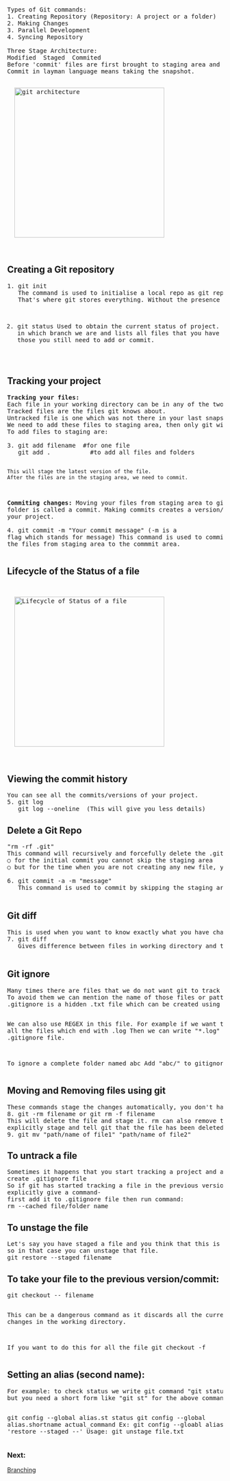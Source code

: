 <pre>
Types of Git commands:
1. Creating Repository (Repository: A project or a folder)
2. Making Changes
3. Parallel Development
4. Syncing Repository

Three Stage Architecture:
Modified  Staged  Commited
Before 'commit' files are first brought to staging area and once the commit is done it gets removed from Staging Area.
Commit in layman language means taking the snapshot.
<p>
  <img src="https://github.com/Anupriya1729/git-handbook/blob/main/images/Git%203%20stage%20architecture.png" width="350" title="git architecture">
</p>
</pre>


<h2>Creating a Git repository</h2>
<pre>
1. git init
   The command is used to initialise a local repo as git repo. This will create hidden folder called '.git'. 
   That's where git stores everything. Without the presence of .git folder the local repo is not considered as a git repo.

2. git status
   Used to obtain the current status of project. 
   It tells us in which branch we are and lists all files that you have changed or those you still need to add or commit.
</pre>

<h2>Tracking your project</h2>
<pre>
<b>Tracking your files:</b> 
Each file in your working directory can be in any of the two states: tracked or untracked.
Tracked files are the files git knows about.
Untracked file is one which was not there in your last snapshot and is not in your staging area.
We need to add these files to staging area, then only git will understand that it has to track it.
To add files to staging are:<br><br>3. git add filename  #for one file
   git add .           #to add all files and folders

    This will stage the latest version of the file.
    After the files are in the staging area, we need to commit.

<b>Commiting changes:</b>
Moving your files from staging area to git folder is called a commit.
Making commits creates a version/snapshot of your project. <br><br>4. git commit -m "Your commit message"
      (-m is a flag which stands for message)
      This command is used to commit. It moves the files from staging area to the commmit area.
</pre>
<h2>Lifecycle of the Status of a file</h2>
<pre>
<p>
  <img src="https://github.com/Anupriya1729/git-handbook/blob/main/images/Lifecycle%20of%20status%20of%20a%20file.jfif" width="350" title="Lifecycle of Status of a file">
</p>
</pre>

<h2>Viewing the commit history</h2>
<pre>
You can see all the commits/versions of your project.
5. git log    
   git log --oneline  (This will give you less details)
</pre>


<h2>Delete a Git Repo</h2>
<pre>
"rm -rf .git"
This command will recursively and forcefully delete the .git folder. Hence, all the versions/commits etc will be gone.
○ for the initial commit you cannot skip the staging area
○ but for the time when you are not creating any new file, you can skip the staging area.<br>
6. git commit -a -m "message"
   This command is used to commit by skipping the staging area.<br>
</pre>
<h2>Git diff</h2>
<pre>
This is used when you want to know exactly what you have changed instead of names of the files that are changed.
7. git diff
   Gives difference between files in working directory and the files in the staged area.
 </pre>
<h2>Git ignore</h2>
<pre>
Many times there are files that we do not want git to track some autogenerated files like logs, nodemodule files or build files etc
To avoid them we can mention the name of those files or pattern of files in <b>.gitignore</b> file
.gitignore is a hidden .txt file which can be created using the CLI command "touch .gitignore"

We can also use REGEX in this file.
For example if we want to ignore all the files which end with .log
Then we can write "*.log" in the .gitignore file.

To ignore a complete folder named abc
Add "abc/" to gitignore file.
</pre>
<h2>Moving and Removing files using git</h2>
<pre>
These commands stage the changes automatically, you don't have to stage explicitly.
8. git -rm filename or git rm -f filename
This will delete the file and stage it. rm can also remove the file but it will not stage it. We need to 
explicitly stage and tell git that the file has been deleted.
9. git mv "path/name of file1" "path/name of file2"
</pre>

<h2>To untrack a file</h2>
<pre>
Sometimes it happens that you start tracking a project and all the files and then in the later stage you 
create .gitignore file
So if git has started tracking a file in the previous versions then it will continue to do so until you 
explicitly give a command-
first add it to .gitignore file then run command:
rm --cached file/folder name
</pre>
<h2>To unstage the file</h2>
<pre>
Let's say you have staged a file and you think that this is not the right thing to commit,
so in that case you can unstage that file.
git restore --staged filename
</pre>
<h2>To take your file to the previous version/commit:</h2>
<pre>
git checkout -- filename

This can be a dangerous command as it discards all the current changes in the working directory.

If you want to do this for all the file
git checkout -f
</pre>
<h2>Setting an alias (second name):</h2>
<pre>
For example: to check status we write git command "git status"
but you need a short form like "git st" for the above command, this can be achieved using an alias.

git config --global alias.st status
git config --global alias.shortname actual_command
Ex: git config --gloabl alias.unstage 'restore --staged --'
Usage: git unstage file.txt
</pre>


<h3>Next: </h3><a href="https://github.com/Anupriya1729/git-handbook/blob/main/5.%20Branching.md">Branching</a>
